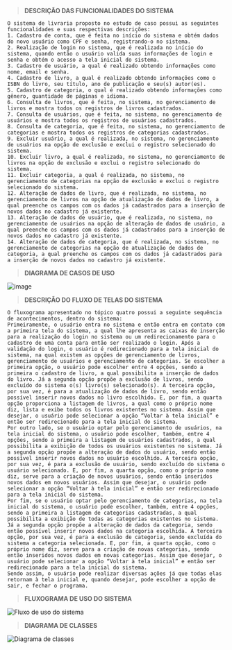 > **DESCRIÇÃO DAS FUNCIONALIDADES DO SISTEMA**

    O sistema de livraria proposto no estudo de caso possui as seguintes funcionalidades e suas respectivas descrições:
    1. Cadastro de conta, que é feita no início do sistema e obtém dados do novo usuário como CPF e senha, registrando-o no sistema.
    2. Realização de login no sistema, que é realizada no início do sistema, quando então o usuário valida suas informações de login e senha e obtém o acesso a tela inicial do sistema.
    3. Cadastro de usuário, a qual é realizado obtendo informações como nome, email e senha.
    4. Cadastro de livro, a qual é realizado obtendo informações como o ISBN do livro, seu título, ano de publicação e seu(s) autor(es).
    5. Cadastro de categoria, o qual é realizado obtendo informações como gênero, quantidade de páginas e idioma.
    6. Consulta de livros, que é feita, no sistema, no gerenciamento de livros e mostra todos os registros de livros cadastrados.
    7. Consulta de usuários, que é feita, no sistema, no gerenciamento de usuários e mostra todos os registros de usuários cadastrados.
    8. Consulta de categoria, que é feita, no sistema, no gerenciamento de categorias e mostra todos os registros de categorias cadastrados.
    9. Excluir usuário, a qual é realizada, no sistema, no gerenciamento de usuários na opção de exclusão e exclui o registro selecionado do sistema.
    10. Excluir livro, a qual é realizada, no sistema, no gerenciamento de livros na opção de exclusão e exclui o registro selecionado do sistema.
    11. Excluir categoria, a qual é realizada, no sistema, no gerenciamento de categorias na opção de exclusão e exclui o registro selecionado do sistema.
    12. Alteração de dados de livro, que é realizada, no sistema, no gerenciamento de livros na opção de atualização de dados de livro, a qual preenche os campos com os dados já cadastrados para a inserção de novos dados no cadastro já existente.
    13. Alteração de dados de usuário, que é realizada, no sistema, no gerenciamento de usuários na opção de alteração de dados de usuário, a qual preenche os campos com os dados já cadastrados para a inserção de novos dados no cadastro já existente.
    14. Alteração de dados de categoria, que é realizada, no sistema, no gerenciamento de categorias na opção de atualização de dados de categoria, a qual preenche os campos com os dados já cadastrados para a inserção de novos dados no cadastro já existente.


> **DIAGRAMA DE CASOS DE USO**

![image](https://github.com/andrieli31/BookFlow/assets/84353670/5720d395-d7d0-4ca1-b2eb-9d036eb45e95)


> **DESCRIÇÃO DO FLUXO DE TELAS DO SISTEMA**

    O fluxograma apresentado no tópico quatro possui a seguinte sequência de acontecimentos, dentro do sistema:
    Primeiramente, o usuário entra no sistema e então entra em contato com a primeira tela do sistema, a qual lhe apresenta as caixas de inserção para a realização do login no sistema ou um redirecionamento para o cadastro de uma conta para então ser realizado o login. Após a validação do login, o usuário é redirecionado para a tela inicial do sistema, na qual existem as opções de gerenciamento de livros, gerenciamento de usuários e gerenciamento de categorias. Se escolher a primeira opção, o usuário pode escolher entre 4 opções, sendo a primeira o cadastro de livro, a qual possibilita a inserção de dados do livro. Já a segunda opção propõe a exclusão de livros, sendo excluído do sistema o(s) livro(s) selecionado(s). A terceira opção, por sua vez, é para a atualização de dados de livro, sendo então possível inserir novos dados no livro escolhido. E, por fim, a quarta opção proporciona a listagem de livros, a qual como o próprio nome diz, lista e exibe todos os livros existentes no sistema. Assim que desejar, o usuário pode selecionar a opção “Voltar à tela inicial” e então ser redirecionado para a tela inicial do sistema.
    Por outro lado, se o usuário optar pelo gerenciamento de usuários, na tela inicial do sistema, o usuário pode escolher, também, entre 4 opções, sendo a primeira a listagem de usuários cadastrados, a qual possibilita a exibição de todos os usuários existentes no sistema. Já a segunda opção propõe a alteração de dados do usuário, sendo então possível inserir novos dados no usuário escolhido. A terceira opção, por sua vez, é para a exclusão de usuário, sendo excluído do sistema o usuário selecionado. E, por fim, a quarta opção, como o próprio nome diz, serve para a criação de novos usuários, sendo então inseridos novos dados em novos usuários. Assim que desejar, o usuário pode selecionar a opção “Voltar à tela inicial” e então ser redirecionado para a tela inicial do sistema.
    Por fim, se o usuário optar pelo gerenciamento de categorias, na tela inicial do sistema, o usuário pode escolher, também, entre 4 opções, sendo a primeira a listagem de categorias cadastradas, a qual possibilita a exibição de todas as categorias existentes no sistema. Já a segunda opção propõe a alteração de dados da categoria, sendo então possível inserir novos dados na categoria escolhida. A terceira opção, por sua vez, é para a exclusão de categoria, sendo excluída do sistema a categoria selecionada. E, por fim, a quarta opção, como o próprio nome diz, serve para a criação de novas categorias, sendo então inseridos novos dados em novas categorias. Assim que desejar, o usuário pode selecionar a opção “Voltar à tela inicial” e então ser redirecionado para a tela inicial do sistema.
    Sendo assim, o usuário pode realizar diversas ações já que todas elas retornam à tela inicial e, quando desejar, pode escolher a opção de sair, e fechar o programa.


> **FLUXOGRAMA DE USO DO SISTEMA**

  ![Fluxo de uso do sistema](https://github.com/andrieli31/estudo-de-caso-livraria/assets/95760996/5afd6104-6fb1-4522-88dc-6021c8559d9a)

> **DIAGRAMA DE CLASSES**

  ![Diagrama de classes](https://github.com/andrieli31/estudo-de-caso-livraria/assets/95760996/2c142d2b-b1fe-4d16-9826-7f6c40d1c0d5)
